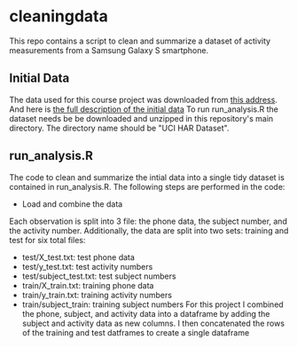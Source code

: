 # cleaningdata
This repo contains a script to clean and summarize a dataset of activity measurements from a Samsung Galaxy S smartphone.

## Initial Data
The data used for this course project was downloaded from [this address](https://d396qusza40orc.cloudfront.net/getdata%2Fprojectfiles%2FUCI%20HAR%20Dataset.zip). And here is [the full description of the initial data](http://archive.ics.uci.edu/ml/datasets/Human+Activity+Recognition+Using+Smartphones)
To run run_analysis.R the dataset needs be be downloaded and unzipped in this repository's main directory. The directory name should be "UCI HAR Dataset".

## run_analysis.R
The code to clean and summarize the intial data into a single tidy dataset is contained in run_analysis.R. 
The following steps are performed in the code:
*  Load and combine the data

  Each observation is split into 3 file: the phone data, the subject number, and the activity number. 
  Additionally, the data are split into two sets: training and test for six total files:
  *  test/X_test.txt: test phone data
  *  test/y_test.txt: test activity numbers
  *  test/subject_test.txt: test subject numbers
  *  train/X_train.txt: training phone data
  *  train/y_train.txt: training activity numbers
  *  train/subject_train: training subject numbers
  For this project I combined the phone, subject, and activity data
  into a dataframe by adding the subject and activity data as new columns. I then concatenated the rows of  the training and test datframes
  to create a single dataframe